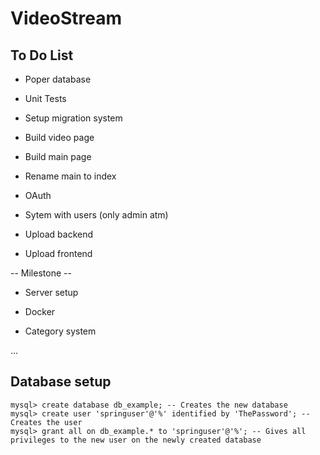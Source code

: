 # VideoStream

## To Do List

* Poper database

* Unit Tests

* Setup migration system

* Build video page

* Build main page

* Rename main to index

* OAuth

* Sytem with users (only admin atm)

* Upload backend

* Upload frontend

-- Milestone --

* Server setup

* Docker

* Category system

...

## Database setup

```
mysql> create database db_example; -- Creates the new database
mysql> create user 'springuser'@'%' identified by 'ThePassword'; -- Creates the user
mysql> grant all on db_example.* to 'springuser'@'%'; -- Gives all privileges to the new user on the newly created database
```

